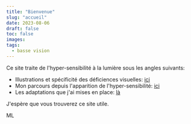 ```yaml
---
title: "Bienvenue"
slug: "accueil"
date: 2023-08-06
draft: false
toc: false
images:
tags:
  - basse vision
---
```

Ce site traite de l'hyper-sensibilité à la lumière sous les angles suivants:

* Illustrations et spécificité des déficiences visuelles: [ici](../deficiences-visuelles)
* Mon parcours depuis l'apparition de l'hyper-sensibilité: [ici](../a-propos)
* Les adaptations que j'ai mises en place: [là](../adaptation)

J'espère que vous trouverez ce site utile.

ML